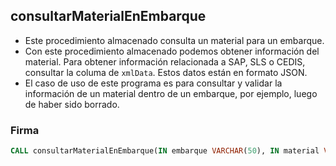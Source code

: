 ## consultarMaterialEnEmbarque

- Este procedimiento almacenado consulta un material para un embarque.
- Con este procedimiento almacenado podemos obtener información del material. Para obtener información relacionada a SAP, SLS o CEDIS, consultar la columa de `xmlData`. Estos datos están en formato JSON.
- El caso de uso de este programa es para consultar y validar la información de un material dentro de un embarque, por ejemplo, luego de haber sido borrado.

### Firma

```sql
CALL consultarMaterialEnEmbarque(IN embarque VARCHAR(50), IN material VARCHAR(50));
```
